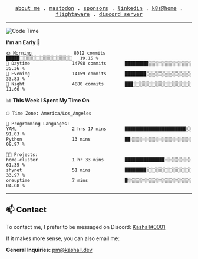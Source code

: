 <p align="center">
  <samp>
    <a href="https://jordanjones.org/">about me</a> .
    <a rel="me" href="https://mastodon.social/@kashall">mastodon</a> .
    <a href="https://github.com/sponsors/kashalls">sponsors</a> .
    <a href="https://linkedin.com/in/jordpjones">linkedin</a> .
    <a href="https://github.com/kashalls/home-cluster">k8s@home</a> .
    <a href="https://flightaware.com/adsb/stats/user/kashalls">flightaware</a> .
    <a href="https://discord.gg/V2WrCfqba9">discord server</a>
  </samp>
</p>

---

<!--START_SECTION:waka-->
![Code Time](http://img.shields.io/badge/Code%20Time-1%2C559%20hrs%2014%20mins-blue)

**I'm an Early 🐤** 

```text
🌞 Morning                8012 commits        █████░░░░░░░░░░░░░░░░░░░░   19.15 % 
🌆 Daytime                14798 commits       █████████░░░░░░░░░░░░░░░░   35.36 % 
🌃 Evening                14159 commits       ████████░░░░░░░░░░░░░░░░░   33.83 % 
🌙 Night                  4880 commits        ███░░░░░░░░░░░░░░░░░░░░░░   11.66 % 
```


📊 **This Week I Spent My Time On** 

```text
🕑︎ Time Zone: America/Los_Angeles

💬 Programming Languages: 
YAML                     2 hrs 17 mins       ███████████████████████░░   91.03 % 
Python                   13 mins             ██░░░░░░░░░░░░░░░░░░░░░░░   08.97 % 

🐱‍💻 Projects: 
home-cluster             1 hr 33 mins        ███████████████░░░░░░░░░░   61.35 % 
shynet                   51 mins             ████████░░░░░░░░░░░░░░░░░   33.97 % 
oneuptime                7 mins              █░░░░░░░░░░░░░░░░░░░░░░░░   04.68 % 
```


<!--END_SECTION:waka-->

---

## 📫 Contact

To contact me, I prefer to be messaged on Discord:  [Kashall#0001](https://discord.com/users/201077739589992448)

If it makes more sense, you can also email me:

**General Inquiries:** pm@kashall.dev  
